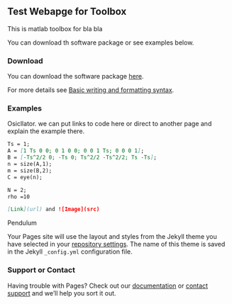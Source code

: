 ## Test Webapge for Toolbox

This is  matlab toolbox for bla bla

You can download th software package or see examples below.

### Download

You can download the software package [here](https://meyuboglu.github.io/test_webpage/Project_MPC____1_export.zip).


For more details see [Basic writing and formatting syntax](https://docs.github.com/en/github/writing-on-github/getting-started-with-writing-and-formatting-on-github/basic-writing-and-formatting-syntax).

### Examples

Osicllator. we can put links to code here or direct to another page and explain the example there.
```markdown
Ts = 1;
A = [1 Ts 0 0; 0 1 0 0; 0 0 1 Ts; 0 0 0 1];
B = [-Ts^2/2 0; -Ts 0; Ts^2/2 -Ts^2/2; Ts -Ts];
n = size(A,1);
m = size(B,2);
C = eye(n);

N = 2;
rho =10

[Link](url) and ![Image](src)
```
Pendulum

Your Pages site will use the layout and styles from the Jekyll theme you have selected in your [repository settings](https://github.com/meyuboglu/test_webpage/settings/pages). The name of this theme is saved in the Jekyll `_config.yml` configuration file.

### Support or Contact

Having trouble with Pages? Check out our [documentation](https://docs.github.com/categories/github-pages-basics/) or [contact support](https://support.github.com/contact) and we’ll help you sort it out.
